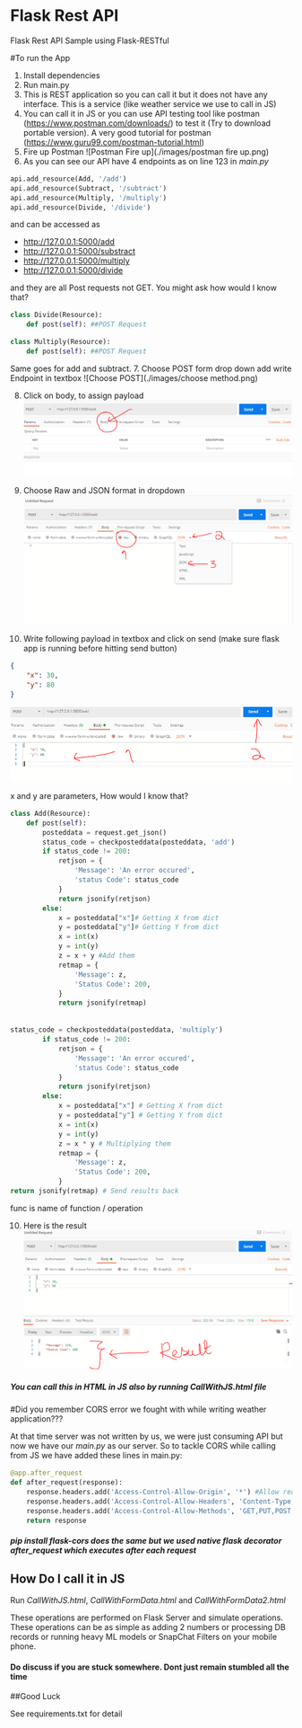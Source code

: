 # Flask Rest API
Flask Rest API Sample using Flask-RESTful


#To run the App
1. Install dependencies
2. Run main.py
3. This is REST application so you can call it but it does not have any interface. This is a service (like weather service we use to call in JS)
4. You can call it in JS or you can use API testing tool like postman (https://www.postman.com/downloads/) to test it (Try to download portable version). A very good tutorial for postman (https://www.guru99.com/postman-tutorial.html)
5. Fire up Postman
![Postman Fire up](./images/postman fire up.png)
6. As you can see our API have 4 endpoints as on line 123 in _main.py_

```python
api.add_resource(Add, '/add')
api.add_resource(Subtract, '/subtract')
api.add_resource(Multiply, '/multiply')
api.add_resource(Divide, '/divide')
```
and can be accessed as 
* http://127.0.0.1:5000/add
* http://127.0.0.1:5000/substract
* http://127.0.0.1:5000/multiply
* http://127.0.0.1:5000/divide

and they are all Post requests not GET. You might ask how would I know that?
```python
class Divide(Resource):
    def post(self): ##POST Request
```


```python
class Multiply(Resource):
    def post(self): ##POST Request
```

Same goes for add and subtract.
7. Choose POST form drop down add write Endpoint in textbox
![Choose POST](./images/choose method.png)

8. Click on body, to assign payload
![Body](./images/body.png)

9. Choose Raw and JSON format in dropdown
![Body](./images/raw.png)

9. Write following payload in textbox and click on send (make sure flask app is running before hitting send button)

```json
{
    "x": 30,
    "y": 80
}
```

![payload](./images/payload.png)

x and y are parameters, How would I know that?
```python
class Add(Resource):
    def post(self):
        posteddata = request.get_json()
        status_code = checkposteddata(posteddata, 'add')
        if status_code != 200:
            retjson = {
                'Message': 'An error occured',
                'status Code': status_code
            }
            return jsonify(retjson)
        else:
            x = posteddata["x"]# Getting X from dict
            y = posteddata["y"]# Getting Y from dict
            x = int(x)
            y = int(y)
            z = x + y #Add them
            retmap = {
                'Message': z,
                'Status Code': 200,
            }
            return jsonify(retmap)
 
 ```
            
```python
status_code = checkposteddata(posteddata, 'multiply')
        if status_code != 200:
            retjson = {
                'Message': 'An error occured',
                'status Code': status_code
            }
            return jsonify(retjson)
        else:
            x = posteddata["x"] # Getting X from dict
            y = posteddata["y"] # Getting Y from dict
            x = int(x)
            y = int(y)
            z = x * y # Multiplying them
            retmap = {
                'Message': z,
                'Status Code': 200,
            }
return jsonify(retmap) # Send results back
```

func is name of function / operation

10. Here is the result
![Body](./images/result.png)


##### You can call this in HTML in JS also by running _CallWithJS.html_ file 
#Did you remember CORS error we fought with while writing weather application???

At that time server was not written by us, we were just consuming API but now we have our _main.py_ as our server.
So to tackle CORS while calling from JS we have added these lines in main.py:
```python
@app.after_request
def after_request(response):
    response.headers.add('Access-Control-Allow-Origin', '*') #Allow requests from every IP
    response.headers.add('Access-Control-Allow-Headers', 'Content-Type,Authorization')
    response.headers.add('Access-Control-Allow-Methods', 'GET,PUT,POST,DELETE') # All these HTTP verbs
    return response
``` 
##### pip install flask-cors does the same but we used native flask decorator after_request which executes after each request

## How Do I call it in JS
Run _CallWithJS.html_, _CallWithFormData.html_ and _CallWithFormData2.html_

These operations are performed on Flask Server and simulate operations. These operations can be as simple as adding 2 numbers or processing DB records or running heavy ML models or SnapChat Filters on your mobile phone.
#### Do discuss if you are stuck somewhere. Dont just remain stumbled all the time
##Good Luck

See requirements.txt for detail
 
    
